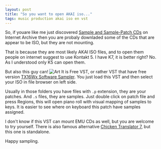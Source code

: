 ```yaml
---
layout: post
title: "So you want to open AKAI iso..."
tags: music production akai iso en vst
---
```

So, if youare like me just discovered [Sample and Sample-Patch CDs](https://archive.org/details/samplecds) on Internet Archive then you are probaly downladed some of the CDs that are appear to be ISO, but they are not mounting.
<!--more-->
That is because they are most likely AKAI ISO files, and to open them people on internet suggest to use Kontakt 5. 
I have K7, it is better right? No. As I understood only K5 can open them.

But also this guy can!
![Art]({{site.url}}/assets/images/tx16wx.jpg)
It is Free VST, or rather VST that have free version [TX16Wx Software Sampler](https://www.tx16wx.com/).
You just load this VST and then select your ISO in file browser on left side.

Usually in those folders you have files with `.p` extension, they are your patches. And `.s` files, they are samples.
Just double click on patch file and press Regions, this will open piano roll with visual mapping of samples to keys. It is easier to see where on keyboard this patch have samples assigned.

I don't know if this VST can mount EMU CDs as well, but you are welcome to try yourself.
There is also famous alternative [Chicken Translator 7](https://www.chickensys.com/products2/translator/), but this one is standalone.

Happy sampling.